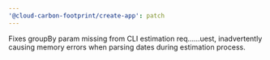 ```yaml
---
'@cloud-carbon-footprint/create-app': patch
---
```


Fixes groupBy param missing from CLI estimation req……uest, inadvertently causing memory errors when parsing dates during estimation process.
